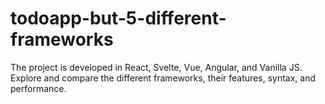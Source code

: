 # todoapp-but-5-different-frameworks
The project is developed in React, Svelte, Vue, Angular, and Vanilla JS. Explore and compare the different frameworks, their features, syntax, and performance. 

